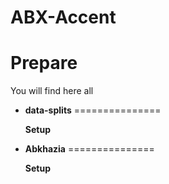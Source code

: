 ABX-Accent
===========

Prepare
=====
You will find here all 

- **data-splits**
===============

    **Setup**

- **Abkhazia**
===============

    **Setup**

